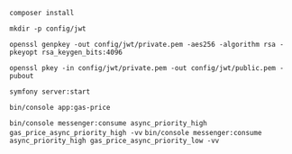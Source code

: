 `composer install`


`mkdir -p config/jwt`

`openssl genpkey -out config/jwt/private.pem -aes256 -algorithm rsa -pkeyopt rsa_keygen_bits:4096`

`openssl pkey -in config/jwt/private.pem -out config/jwt/public.pem -pubout`


`symfony server:start`


`bin/console app:gas-price`

`bin/console messenger:consume async_priority_high gas_price_async_priority_high -vv`
`bin/console messenger:consume async_priority_high gas_price_async_priority_low -vv`
